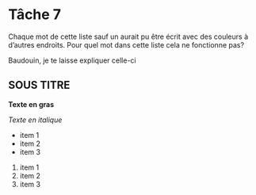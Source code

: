 # Tâche 7

Chaque mot de cette liste sauf un aurait pu être écrit avec des couleurs à d’autres endroits.
Pour quel mot dans cette liste cela ne fonctionne pas?

Baudouin, je te laisse expliquer celle-ci

## SOUS TITRE

**Texte en gras**

*Texte en italique*

* item 1
* item 2
* item 3

1. item 1
2. item 2
3. item 3
